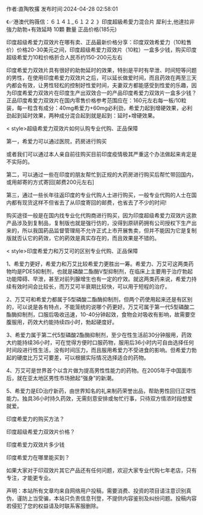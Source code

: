 <p>作者:直陶牧撂 发布时间:2024-04-28 02:58:01</p>
<p>《✅港澳代购薇信：６１４１_６１２２ 》印度超級希愛力混合片 犀利士,他達拉非 強力助勃+有效延時 10顆 數量 正品价格(185元) </p>
									<p>印度超级希爱力双效片在哪有卖、正品最新价格分享：印度双效希爱力（10粒售价）价格20-30美元之间，印度超级希爱力双效片（10粒）一盒多少钱，购买印度超级希爱力10粒价格折合人民币约150-200元左右</p><p>印度希爱力双效片具有很好的助勃延时的效果，特别是平时有早泄、时间短等问题的男性，在使用印度希爱力双效片之后，可以延长做爱时间，而且药效在两至三天内都会有效，让男性轻松的控制好性爱时间，夫妻双方都能感受到性爱的乐趣，因为印度希爱力双效片在印度生产出双效合一的产品印度希爱力双效片一盒多少钱？正品印度希爱力双效片在国内零售价格参考范围应在：160元左右每一板/10粒装，每一粒含有成分：40mg希爱力+60mg必利劲，希爱力起到增硬效果，必利劲起到延时效果，两种成分混合起到就是起到：延时+增硬效果。</p><p></p><p>< style>超级希爱力双效片如何认购专业代购、正品保障</></p><p>第一，希爱力可以通过医院，药房进行购买</p><p>或者我们可以通过本人亲自前往购买目前印度疫情极其严重这个办法做起来肯定是不实际的。</p><p>第二，可以通过一些在印度的朋友帮忙到正规的大药房进行购买后帮忙带回国内，或用邮寄的方式寄回[邮费200元左右]</p><p>第三，通过一些长年往返印度的专业代购人士进行购买，一般专业代购的人士在国内都有现货这样不但省去了从印度寄回的邮费，也省去了不少的时间!</p><p>购买途径一般是在国内找专业化代购商进行购买，因为印度超级希爱力双效片这款产品涉及到复制品，复制版也就是强行仿的，没得到原研葯拥有公司授权下生产出来的，所以我国葯品监督管理局不允许正式上市开展售卖，但并不能因为它是复制版就否认它的葯效，它的葯效是真实存在的，而且效果是不错的。</p><p>< style>印度希爱力和万艾可的区别专业代购、正品保障</></p><p>1、希爱力更好，希爱力和万艾比较希爱力更胜出一筹。希爱力、万艾可这两类药物均是PDE5抑制剂，也就是磷酸二酯酶Ⅴ型抑制剂，在临床上主要用于治疗勃起功能障碍、早泄，甚至对前列腺增生也有一定的疗效。就这两类药来说，希爱力持续有效时间会比较长，而万艾可半衰期比较快，可以用于短程的治疗。</p><p>2、万艾可和希爱力都属于5型磷酸二酯酶抑制剂，但两个药使用起来还是有区别的，可以说是各有特点，不能笼统的说哪个药更好。万艾可属于第一代5型磷酸二酯酶抑制剂，口服后吸收迅速，10-40分钟起效，食物会对吸收有影响，故需要空腹服用，药效大约能持续四小时，勃起硬度好。</p><p>3、希爱力属于第二代5型磷酸2酯酶抑制剂，至少在性生活前30分钟服用，药效大约能持续36小时，可在觉得方便时口服药物，服用后36小时内可自由选择任何时间段进行性生活，没有时间压力，而且服用希爱力不受进食的影响。但希爱力勃起的硬度比万艾可要差，可以根据实际情况选择适合的药物。</p><p>4、万艾可是世界首个以含片做为提高男性性能力的药物。在2005年于中国面市后，就在亚太地区男性市场掀起“强身”的新潮。</p><p>5、希爱力是ED治疗新药，由世界知名的礼来制药荣誉出品，帮助男性回归正常性能力。独具36小时持久药效，无需刻意安排或匆忙行事，只待双方情浓时段想爱就爱。</p><p></p><p>印度希爱力的购买方法？</p><p>印度超级希爱力双效片价格？</p><p>印度希爱力双效片多少钱</p><p>印度希爱力在哪里能买到？</p><p>如果大家对于印双效片其它产品还有任何问题，欢迎大家专业代购七年老店，只有专注，才能更专业。</p>				声明：本站所有文章均来自网络用户投稿，需要消费、投资的项目请注意识别真伪，谨防上当受骗，本站只负责信息刊登，不提供内容鉴别及纠纷问题。投稿内容若侵犯了您的权益请及时联系客服删除。				
